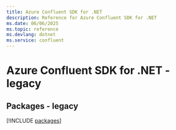 ```yaml
---
title: Azure Confluent SDK for .NET
description: Reference for Azure Confluent SDK for .NET
ms.date: 06/06/2025
ms.topic: reference
ms.devlang: dotnet
ms.service: confluent
---
```

# Azure Confluent SDK for .NET - legacy
## Packages - legacy
[!INCLUDE [packages](confluent-index.md)]